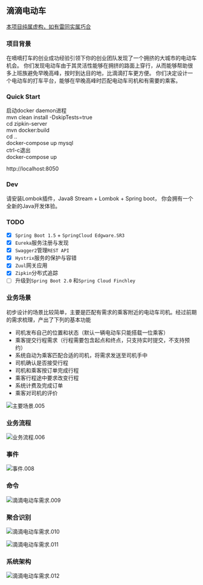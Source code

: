 滴滴电动车
----
<u>本项目纯属虚构，如有雷同实属巧合</u>

### 项目背景

在嘀嘀打车的创业成功经验引领下你的创业团队发现了一个拥挤的大城市的电动车机会。
你们发现电动车由于其灵活性能够在拥挤的路面上穿行，从而能够帮助很多上班族避免早晚高峰，按时到达目的地，比滴滴打车更方便。
你们决定设计一个电动车的打车平台，能够在早晚高峰时匹配电动车司机和有需要的乘客。

### Quick Start
启动docker daemon进程  
mvn clean install -DskipTests=true    
cd zipkin-server  
mvn docker:build  
cd ..  
docker-compose up mysql  
ctrl-c退出  
docker-compose up  

http://localhost:8050    

### Dev
请安装Lombok插件，Java8 Stream + Lombok + Spring boot， 你会拥有一个全新的Java开发体验。

### TODO

* [x] `Spring Boot 1.5` + `SpringCloud Edgware.SR3`  
* [x] `Eureka`服务注册与发现  
* [x] `Swagger2`管理`REST API`  
* [x] `Hystrix`服务的保护与容错  
* [x] `Zuul`网关应用  
* [x] `Zipkin`分布式追踪    
* [ ] 升级到`Spring Boot 2.0` 和`Spring Cloud Finchley`

### 业务场景

初步设计的场景比较简单，主要是匹配有需求的乘客附近的电动车司机。经过前期的需求梳理，产出了下列的基本功能

- 司机发布自己的位置和状态（默认一辆电动车只能搭载一位乘客）
- 乘客提交行程需求（行程需要包含起点和终点，只支持实时提交，不支持预约）
- 系统自动为乘客匹配合适的司机，将需求发送至司机手中
- 司机确认是否接受行程
- 司机和乘客按订单完成行程
- 乘客行程途中要求改变行程
- 系统计费及完成订单
- 乘客对司机的评价



![主要场景.005](http://os8wjvykw.bkt.clouddn.com/2017-12-06-014433.jpg)


### 业务流程

![业务流程.006](http://os8wjvykw.bkt.clouddn.com/2017-12-06-014431.jpg)

### 事件

![事件.008](http://os8wjvykw.bkt.clouddn.com/2017-12-06-014427.jpg)



### 命令

![滴滴电动车需求.009](http://os8wjvykw.bkt.clouddn.com/2017-12-06-014429.jpg)



### 聚合识别

![滴滴电动车需求.010](http://os8wjvykw.bkt.clouddn.com/2017-12-06-014428.jpg)



![滴滴电动车需求.011](http://os8wjvykw.bkt.clouddn.com/2017-12-06-014430.jpg)



### 系统架构



![滴滴电动车需求.012](http://os8wjvykw.bkt.clouddn.com/2017-12-06-014432.jpg)







